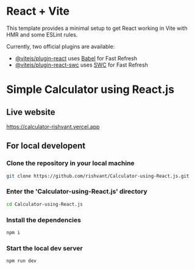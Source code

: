 # React + Vite

This template provides a minimal setup to get React working in Vite with HMR and some ESLint rules.

Currently, two official plugins are available:

- [@vitejs/plugin-react](https://github.com/vitejs/vite-plugin-react/blob/main/packages/plugin-react/README.md) uses [Babel](https://babeljs.io/) for Fast Refresh
- [@vitejs/plugin-react-swc](https://github.com/vitejs/vite-plugin-react-swc) uses [SWC](https://swc.rs/) for Fast Refresh

# Simple Calculator using React.js

## Live website
https://calculator-rishvant.vercel.app

## For local developent

### Clone the repository in your local machine

```sh
git clone https://github.com/rishvant/Calculator-using-React.js.git
```

### Enter the 'Calculator-using-React.js' directory

```sh
cd Calculator-using-React.js
```

### Install the dependencies

```sh
npm i
```

### Start the local dev server

```sh
npm run dev
```
